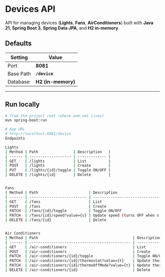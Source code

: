 # Devices API

API for managing devices (**Lights**, **Fans**, **AirConditioners**) built with **Java 21**, **Spring Boot 3**, **Spring Data JPA**, and **H2 in-memory**.

## Defaults

| Setting   | Value              |
|-----------|--------------------|
| Port      | **8081**           |
| Base Path | **`/device`**      |
| Database  | **H2 (in-memory)** |

---

## Run locally

```bash
# from the project root (where pom.xml lives)
mvn spring-boot:run

# App URL
# http://localhost:8081/device
Endpoints

Lights
| Method | Path                | Description   |
| ------ | ------------------- | ------------- |
| GET    | /lights             | List          |
| POST   | /lights             | Create        |
| PUT    | /lights/{id}/toggle | Toggle ON/OFF |
| DELETE | /lights/{id}        | Delete        |


Fans
| Method | Path                       | Description                         |
| ------ | -------------------------- | ----------------------------------- |
| GET    | /fans                      | List                                |
| POST   | /fans                      | Create                              |
| PATCH  | /fans/{id}/toggle          | Toggle ON/OFF                       |
| PATCH  | /fans/{id}/speed?value={s} | Update speed (turns OFF when s = 0) |
| DELETE | /fans/{id}                 | Delete                              |


Air Conditioners
| Method | Path                                           | Description                                                    |
| ------ | ---------------------------------------------- | -------------------------------------------------------------- |
| GET    | /air-conditioners                              | List                                                           |
| POST   | /air-conditioners                              | Create                                                         |
| PATCH  | /air-conditioners/{id}/toggle                  | Toggle ON/OFF                                                  |
| PATCH  | /air-conditioners/{id}/thermostat?value={t}    | Update thermostat (turns OFF when thermostat == thermoOffMode) |
| PATCH  | /air-conditioners/{id}/thermoOffMode?value={t} | Update thermoOffMode                                           |
| DELETE | /air-conditioners/{id}                         | Delete                                                         |